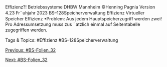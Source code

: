 Eﬃzienz?!
Betriebssysteme DHBW Mannheim ©Henning Pagnia Version 4.23 Fr¨uhjahr 2023 BS–128Speicherverwaltung Eﬃzienz Virtueller Speicher
Eﬃzienz
•Problem: Aus jedem Hauptspeicherzugriﬀ werden zwei!
Pro Adressumsetzung muss zus ¨atzlich einmal auf Seitentabelle zugegriﬀen werden.

   Tags & Topics:
   #Eﬃzienz
   #BS–128Speicherverwaltung

[Previous: #BS-Folien_32](BS-Folien_32.md)

[Next: #BS-Folien_32](BS-Folien_32.md)